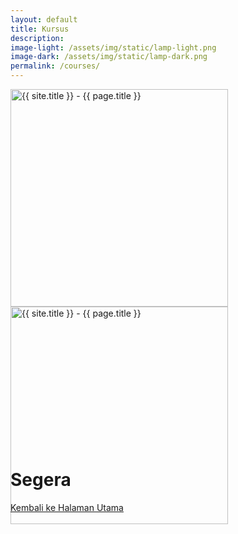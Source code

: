 ```yaml
---
layout: default
title: Kursus
description: 
image-light: /assets/img/static/lamp-light.png
image-dark: /assets/img/static/lamp-dark.png
permalink: /courses/
---
```


<div class="container overflow-hidden pb-5">
	<div class="d-flex justify-content-center px-5 mt-n1">
		<img class="d-dark-mode-none" src="{{ page.image-light | relative_url }}" width="348" alt="{{ site.title }} - {{ page.title }}" style="transform-origin: 50% 0; animation: swinging 3.5s ease-in-out forwards infinite;">
		<img class="d-none d-dark-mode-block" src="{{ page.image-dark | relative_url }}" width="348" alt="{{ site.title }} - {{ page.title }}" style="transform-origin: 50% 0; animation: swinging 3.5s ease-in-out forwards infinite;">
	</div>
	<div class="d-flex justify-content-center pb-5 mb-md-2 mb-lg-3 mb-xl-4 mb-xxl-5">
		<div style="max-width: 420px;">
			<div class="d-none d-sm-block" style="margin-top: -127px;"></div>
			<div class="d-sm-none" style="margin-top: -25%;"></div>
			<div class="d-flex align-items-center mb-4">
				<h1 class="display-1 mb-0 text-center">Segera</h1>
			</div>
			<a class="btn btn-outline-dark w-100" href="{{ site.url }}">Kembali ke Halaman Utama</a>
		</div>
	</div>
</div>